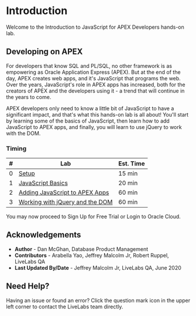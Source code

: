 # Introduction

Welcome to the Introduction to JavaScript for APEX Developers hands-on lab. 

## Developing on APEX

For developers that know SQL and PL/SQL, no other framework is as empowering as Oracle Application Express (APEX). But at the end of the day, APEX creates web apps, and it's JavaScript that programs the web. Over the years, JavaScript's role in APEX apps has increased, both for the creators of APEX and the developers using it - a trend that will continue in the years to come.

APEX developers only need to know a little bit of JavaScript to have a significant impact, and that's what this hands-on lab is all about! You'll start by learning some of the basics of JavaScript, then learn how to add JavaScript to APEX apps, and finally, you will learn to use jQuery to work with the DOM.

### Timing

| # | Lab | Est. Time |
| --- | --- | --- |
| 0 | [Setup](?lab=lab-0-setup) | 15 min |
| 1 | [JavaScript Basics](?lab=lab-1-javascript-basics) | 20 min |
| 2 | [Adding JavaScript to APEX Apps](?lab=lab-2-adding-javascript-apex-apps) | 60 min |
| 3 | [Working with jQuery and the DOM](?lab=lab-3-working-dom-jquery) | 60 min |

You may now proceed to Sign Up for Free Trial or Login to Oracle Cloud.

## **Acknowledgements**
 - **Author** -  Dan McGhan, Database Product Management
 - **Contributors** - Arabella Yao, Jeffrey Malcolm Jr, Robert Ruppel, LiveLabs QA
 - **Last Updated By/Date** - Jeffrey Malcolm Jr, LiveLabs QA, June 2020

## Need Help?  
Having an issue or found an error?  Click the question mark icon in the upper left corner to contact the LiveLabs team directly.
